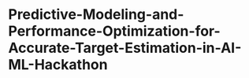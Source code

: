 # Predictive-Modeling-and-Performance-Optimization-for-Accurate-Target-Estimation-in-AI-ML-Hackathon
